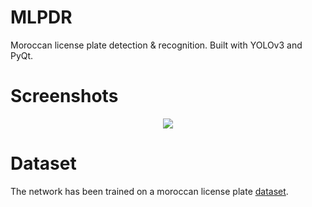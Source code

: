# MLPDR
Moroccan license plate detection &amp; recognition. Built with YOLOv3 and PyQt.

# Screenshots
<p align="center">
  <img src="https://i.imgur.com/f7evHhw.png" />
</p>

# Dataset
The network has been trained on a moroccan license plate [dataset](https://msda.um6p.ma/msda_datasets).
